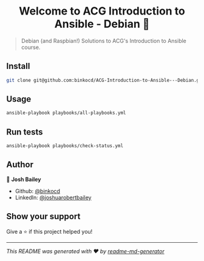 <h1 align="center">Welcome to ACG Introduction to Ansible - Debian 👋</h1>
<p>
</p>

> Debian (and Raspbian!) Solutions to ACG's Introduction to Ansible course.

## Install

```sh
git clone git@github.com:binkocd/ACG-Introduction-to-Ansible---Debian.git
```

## Usage

```sh
ansible-playbook playbooks/all-playbooks.yml 
```

## Run tests

```sh
ansible-playbook playbooks/check-status.yml
```

## Author

👤 **Josh Bailey**

* Github: [@binkocd](https://github.com/binkocd)
* LinkedIn: [@joshuarobertbailey](https://www.linkedin.com\/in\/joshuarobertbailey\/)

## Show your support

Give a ⭐️ if this project helped you!

***
_This README was generated with ❤️ by [readme-md-generator](https://github.com/kefranabg/readme-md-generator)_

